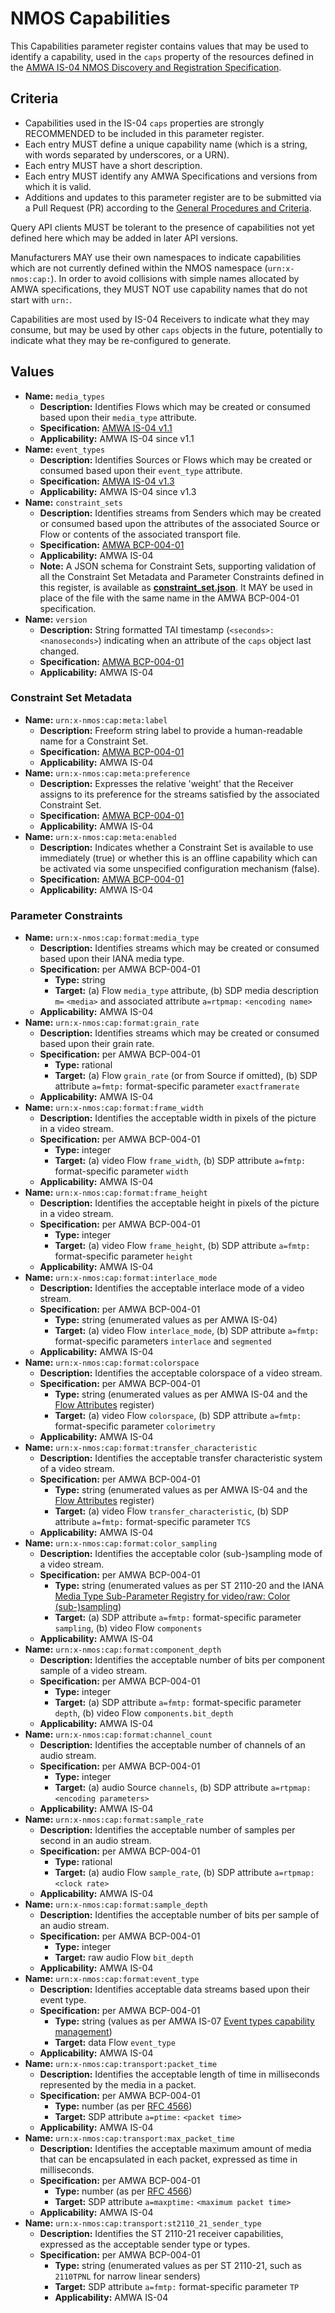 # NMOS Capabilities

This Capabilities parameter register contains values that may be used to identify a capability, used in the `caps` property of the resources defined in the [AMWA IS-04 NMOS Discovery and Registration Specification](https://specs.amwa.tv/is-04/).

## Criteria

- Capabilities used in the IS-04 `caps` properties are strongly RECOMMENDED to be included in this parameter register.
- Each entry MUST define a unique capability name (which is a string, with words separated by underscores, or a URN).
- Each entry MUST have a short description.
- Each entry MUST identify any AMWA Specifications and versions from which it is valid.
- Additions and updates to this parameter register are to be submitted via a Pull Request (PR) according to the [General Procedures and Criteria](../common/).

Query API clients MUST be tolerant to the presence of capabilities not yet defined here which may be added in later API versions.

Manufacturers MAY use their own namespaces to indicate capabilities which are not currently defined within the NMOS namespace (`urn:x-nmos:cap:`). In order to avoid collisions with simple names allocated by AMWA specifications, they MUST NOT use capability names that do not start with `urn:`.

Capabilities are most used by IS-04 Receivers to indicate what they may consume, but may be used by other `caps` objects in the future, potentially to indicate what they may be re-configured to generate.

## Values

- **Name:** `media_types`
  - **Description:** Identifies Flows which may be created or consumed based upon their `media_type` attribute.
  - **Specification:** [AMWA IS-04 v1.1](https://specs.amwa.tv/is-04/v1.1.x/)
  - **Applicability:** AMWA IS-04 since v1.1
- **Name:** `event_types`
  - **Description:** Identifies Sources or Flows which may be created or consumed based upon their `event_type` attribute.
  - **Specification:** [AMWA IS-04 v1.3](hhttps://specs.amwa.tv/is-04/v1.3.x/)
  - **Applicability:** AMWA IS-04 since v1.3
- **Name:** `constraint_sets`
  - **Description:** Identifies streams from Senders which may be created or consumed based upon the attributes of the associated Source or Flow or contents of the associated transport file.
  - **Specification:** [AMWA BCP-004-01](https://specs.amwa.tv/bcp-004-01/v1.0.x/)
  - **Applicability:** AMWA IS-04
  - **Note:** A JSON schema for Constraint Sets, supporting validation of all the Constraint Set Metadata and Parameter Constraints defined in this register, is available as **[constraint_set.json](constraint_set.json)**.
    It MAY be used in place of the file with the same name in the AMWA BCP-004-01 specification.
- **Name:** `version`
  - **Description:** String formatted TAI timestamp (`<seconds>:<nanoseconds>`) indicating when an attribute of the `caps` object last changed.
  - **Specification:** [AMWA BCP-004-01](https://specs.amwa.tv/bcp-004-01/v1.0.x/)
  - **Applicability:** AMWA IS-04

### Constraint Set Metadata

- **Name:** `urn:x-nmos:cap:meta:label`
  - **Description:** Freeform string label to provide a human-readable name for a Constraint Set.
  - **Specification:** [AMWA BCP-004-01](https://specs.amwa.tv/bcp-004-01/v1.0.x/)
  - **Applicability:** AMWA IS-04
- **Name:** `urn:x-nmos:cap:meta:preference`
  - **Description:** Expresses the relative 'weight' that the Receiver assigns to its preference for the streams satisfied by the associated Constraint Set.
  - **Specification:** [AMWA BCP-004-01](https://specs.amwa.tv/bcp-004-01/v1.0.x/)
  - **Applicability:** AMWA IS-04
- **Name:** `urn:x-nmos:cap:meta:enabled`
  - **Description:** Indicates whether a Constraint Set is available to use immediately (true) or whether this is an offline capability which can be activated via some unspecified configuration mechanism (false).
  - **Specification:** [AMWA BCP-004-01](https://specs.amwa.tv/bcp-004-01/v1.0.x/)
  - **Applicability:** AMWA IS-04

### Parameter Constraints

- **Name:** `urn:x-nmos:cap:format:media_type`
  - **Description:** Identifies streams which may be created or consumed based upon their IANA media type.
  - **Specification:** per AMWA BCP-004-01
    - **Type:** string
    - **Target:** (a) Flow `media_type` attribute, (b) SDP media description `m=` `<media>` and associated attribute `a=rtpmap:` `<encoding name>`
  - **Applicability:** AMWA IS-04
- **Name:** `urn:x-nmos:cap:format:grain_rate`
  - **Description:** Identifies streams which may be created or consumed based upon their grain rate.
  - **Specification:** per AMWA BCP-004-01
    - **Type:** rational
    - **Target:** (a) Flow `grain_rate` (or from Source if omitted), (b) SDP attribute `a=fmtp:` format-specific parameter `exactframerate`
  - **Applicability:** AMWA IS-04
- **Name:** `urn:x-nmos:cap:format:frame_width`
  - **Description:** Identifies the acceptable width in pixels of the picture in a video stream.
  - **Specification:** per AMWA BCP-004-01
    - **Type:** integer
    - **Target:** (a) video Flow `frame_width`, (b) SDP attribute `a=fmtp:` format-specific parameter `width`
  - **Applicability:** AMWA IS-04
- **Name:** `urn:x-nmos:cap:format:frame_height`
  - **Description:** Identifies the acceptable height in pixels of the picture in a video stream.
  - **Specification:** per AMWA BCP-004-01
    - **Type:** integer
    - **Target:** (a) video Flow `frame_height`, (b) SDP attribute `a=fmtp:` format-specific parameter `height`
  - **Applicability:** AMWA IS-04
- **Name:** `urn:x-nmos:cap:format:interlace_mode`
  - **Description:** Identifies the acceptable interlace mode of a video stream.
  - **Specification:** per AMWA BCP-004-01
    - **Type:** string (enumerated values as per AMWA IS-04)
    - **Target:** (a) video Flow `interlace_mode`, (b) SDP attribute `a=fmtp:` format-specific parameters `interlace` and `segmented`
  - **Applicability:** AMWA IS-04
- **Name:** `urn:x-nmos:cap:format:colorspace`
  - **Description:** Identifies the acceptable colorspace of a video stream.
  - **Specification:** per AMWA BCP-004-01
    - **Type:** string (enumerated values as per AMWA IS-04 and the [Flow Attributes](../flow-attributes/) register)
    - **Target:** (a) video Flow `colorspace`, (b) SDP attribute `a=fmtp:` format-specific parameter `colorimetry`
  - **Applicability:** AMWA IS-04
- **Name:** `urn:x-nmos:cap:format:transfer_characteristic`
  - **Description:** Identifies the acceptable transfer characteristic system of a video stream.
  - **Specification:** per AMWA BCP-004-01
    - **Type:** string (enumerated values as per AMWA IS-04 and the [Flow Attributes](../flow-attributes/) register)
    - **Target:** (a) video Flow `transfer_characteristic`, (b) SDP attribute `a=fmtp:` format-specific parameter `TCS`
  - **Applicability:** AMWA IS-04
- **Name:** `urn:x-nmos:cap:format:color_sampling`
  - **Description:** Identifies the acceptable color (sub-)sampling mode of a video stream.
  - **Specification:** per AMWA BCP-004-01
    - **Type:** string (enumerated values as per ST 2110-20 and the IANA [Media Type Sub-Parameter Registry for video/raw: Color (sub-)sampling][color-sampling])
    - **Target:** (a) SDP attribute `a=fmtp:` format-specific parameter `sampling`, (b) video Flow `components`
  - **Applicability:** AMWA IS-04
- **Name:** `urn:x-nmos:cap:format:component_depth`
  - **Description:** Identifies the acceptable number of bits per component sample of a video stream.
  - **Specification:** per AMWA BCP-004-01
    - **Type:** integer
    - **Target:** (a) SDP attribute `a=fmtp:` format-specific parameter `depth`, (b) video Flow `components.bit_depth`
  - **Applicability:** AMWA IS-04
- **Name:** `urn:x-nmos:cap:format:channel_count`
  - **Description:** Identifies the acceptable number of channels of an audio stream.
  - **Specification:** per AMWA BCP-004-01
    - **Type:** integer
    - **Target:** (a) audio Source `channels`, (b) SDP attribute `a=rtpmap:` `<encoding parameters>`
  - **Applicability:** AMWA IS-04
- **Name:** `urn:x-nmos:cap:format:sample_rate`
  - **Description:** Identifies the acceptable number of samples per second in an audio stream.
  - **Specification:** per AMWA BCP-004-01
    - **Type:** rational
    - **Target:** (a) audio Flow `sample_rate`, (b) SDP attribute `a=rtpmap:` `<clock rate>`
  - **Applicability:** AMWA IS-04
- **Name:** `urn:x-nmos:cap:format:sample_depth`
  - **Description:** Identifies the acceptable number of bits per sample of an audio stream.
  - **Specification:** per AMWA BCP-004-01
    - **Type:** integer
    - **Target:** raw audio Flow `bit_depth`
  - **Applicability:** AMWA IS-04
- **Name:** `urn:x-nmos:cap:format:event_type`
  - **Description:** Identifies acceptable data streams based upon their event type.
  - **Specification:** per AMWA BCP-004-01
    - **Type:** string (values as per AMWA IS-07 [Event types capability management](https://specs.amwa.tv/is-07/releases/v1.0.1/docs/3.0._Event_types.html#event-types-capability-management))
    - **Target:** data Flow `event_type`
  - **Applicability:** AMWA IS-04
- **Name:** `urn:x-nmos:cap:transport:packet_time`
  - **Description:** Identifies the acceptable length of time in milliseconds represented by the media in a packet.
  - **Specification:** per AMWA BCP-004-01
    - **Type:** number (as per [RFC 4566][RFC-4566])
    - **Target:** SDP attribute `a=ptime:` `<packet time>`
  - **Applicability:** AMWA IS-04
- **Name:** `urn:x-nmos:cap:transport:max_packet_time`
  - **Description:** Identifies the acceptable maximum amount of media that can be encapsulated in each packet, expressed as time in milliseconds.
  - **Specification:** per AMWA BCP-004-01
    - **Type:** number (as per [RFC 4566][RFC-4566])
    - **Target:** SDP attribute `a=maxptime:` `<maximum packet time>`
  - **Applicability:** AMWA IS-04
- **Name:** `urn:x-nmos:cap:transport:st2110_21_sender_type`
  - **Description:** Identifies the ST 2110-21 receiver capabilities, expressed as the acceptable sender type or types.
  - **Specification:** per AMWA BCP-004-01
    - **Type:** string (enumerated values as per ST 2110-21, such as `2110TPNL` for narrow linear senders)
    - **Target:** SDP attribute `a=fmtp:` format-specific parameter `TP`
    - **Applicability:** AMWA IS-04

[RFC-4566]: https://tools.ietf.org/html/rfc4566 "SDP: Session Description Protocol"
[color-sampling]: https://www.iana.org/assignments/media-type-sub-parameters/media-type-sub-parameters.xhtml#media-type-sub-parameters-15 "Media Type Sub-Parameter Registry for video/raw: Color (sub-)sampling"
